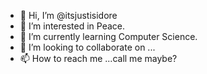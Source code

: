 - 👋 Hi, I’m @itsjustisidore
- 👀 I’m interested in Peace.
- 🌱 I’m currently learning Computer Science.
- 💞️ I’m looking to collaborate on ...
- 📫 How to reach me ...call me maybe?

<!---
itsjustisidore/itsjustisidore is a ✨ special ✨ repository because its `README.md` (this file) appears on your GitHub profile.
You can click the Preview link to take a look at your changes.
--->
